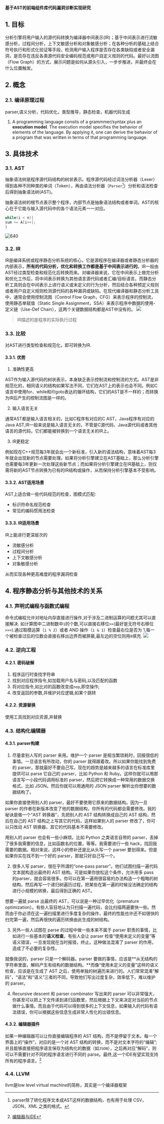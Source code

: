 **基于AST的前端组件库代码漏洞诊断实现研究**
## 1. 目标

分析引擎将用户输入的源代码转换为编译器中间表示(IR)；基于中间表示进行流敏感分析，过程间分析，上下文敏感分析和对象敏感分析；在各种分析的基础上结合符号执行和形式化验证等手段，检测用户输入程序是否存在各类缺陷或者安全漏洞，是否存在违反各类源代码安全编码规范或用户自定义规则的代码。最好以流图（Flow Graph）的方式，展示问题是如何从源头引入，一步步推进，并最终会在什么位置触发。
## 2. 概念
### 2.1. 编译原理过程
parser,语义分析，代码优化，类型推导，静态检查，机器代码生成
1. A programming language consits of a grammmer/syntax plus an **execution model**. The execution model specifies the behavior of elements of the language. By applying it, one can derive the behavior of a program that was written in terms of that programming language.


## 3. 具体技术
### 3.1. AST
抽象语法树是程序源代码结构的树状表示。程序源代码经过词法分析器（Lexer）得到各种不同种类的单词（Token），再由语法分析器（`Parser`[^parser]）分析和语法检查后得到抽象语法树(AST)。
[^parser]:parser除了转化程序文本成AST这样的数据结构，也有用于处理 CSV，JSON，XML 之类的格式。

抽象语法树的根节点表示整个程序，内部节点是抽象语法结构或者单词。AST的核心在于它能与输入源代码中的各个语法元素一一对应。
```c
while(i < n){  
sum += A[i++];
}
```
![640](https://gitee.com/istarwyh/images/raw/master/1615384295_20200512224841192_18918.png)
### 3.2. IR
IR是编译系统或程序静态分析系统的核心，它是源程序在编译器或者静态分析器的内部表示，**所有的代码分析，优化和转换工作都是基于中间表示进行的**。IR一般由AST经过类型检查和规范化后转换而来。对编译器来说，它在中间表示上做完分析和优化工作后，将中间表示转换为其他语言源代码或者汇编/目标语言。而静态分析工具则会在中间表示上进行语义或未定义的行为分析，然后结合各种预定义规则或者用户自定义规则检测源代码的各种漏洞或缺陷。在现代编译器和静态分析工具中，通常会使用控制流图（Control Flow Graph，CFG）来表示程序的控制流，使用静态单赋值（Static Single Assignment，SSA）来表示程序中数据的使用-定义链（Use-Def Chain），这两个关键数据结构都是AST中没有的。
![](https://gitee.com/istarwyh/images/raw/master/1615384298_20200512225125579_7285.png)
>IR描述的是程序的实际执行过程
### 3.3. 比较
对AST进行类型检查和规范化，即可转换为IR.
#### 3.3.1. 优势
1. 准确性更高 

AST作为输入源代码的树状表示，本身缺乏表示控制流和控制流的方式。AST是非规范化的，相同语义的结构如果写法不同，它们在AST上的表示也会不同。例如C语言中使用for、while和if/goto表达的循环结构，它们的AST是不一样的；而转换为IR后产生的控制流图是一样的。

2. 输入语言无关

通常AST都是输入语言相关的，比如C程序有对应的C AST，Java程序有对应的Java AST,IR一般来说是输入语言无关的，不管是C源代码、Java源代码或者其他语言的源代码，它们都能被转换到一个语言无关的IR上。

3. IR更稳定

例如现在C++规范每3年就会出一个新标准，引入新的语法结构，意味着AST每3年就会出现新的节点需要处理。如果将分析引擎建立在AST基础上，那么分析引擎也需要每3年更新一次处理这些新节点；而如果将分析引擎建立在IR基础上，则仅需将新的AST节点转换为已有的IR结构或操作，从而保持分析引擎基本不受影响。
#### 3.3.2. AST适用场景
AST上适合做一些代码规范的检查，图模式匹配:

- 标识符命名规范检查
- 常见的编码惯用法检查
#### 3.3.3. IR适用场景
IR上能进行更深层次的
- 流敏感分析
- 过程间分析
- 上下文敏感分析
- 对象敏感分析

从而实现各种更高难度的程序漏洞检查

## 4. 程序静态分析与其他技术的关系
### 4.1. 声明式编程与函数式编程
命令式编程允许对地址内存直接进行操作,对于涉及二进制运算的问题尤其可以直接解决.
如计算图中二进制数中`1`的个数,可以直接右移位`>>`(最好是无符号右移位`>>>`).通过取模运算（`i % 2`）或者 AND 操作（`i & 1`）检查最右位是否为 1,每一个被检查过后的位数会直接右移出边界而被屏蔽,最左边的空位则用`0`填充.
![](https://gitee.com/istarwyh/images/raw/master/1615384299_20200513201149096_32190.png)

### 4.2. 逆向工程
#### 4.2.1. 密码破解
1. 程序运行时查找字符串
2. 找到对应程序指令,如加载用户名与密码,以及匹配的函数
3. 将对应指令,如比对的函数改变成`nop`,即空操作;
4. 改变返回的参数,并维护对应逻辑,如某个跳转
#### 4.2.2. 资源替换
使用工具找到对应资源,并替换
### 4.3. 结构化编辑器
#### 4.3.1. parser构建
1. 尽量拿别人写的 parser 来用。维护一个 parser 是相当繁琐耗时，回报很低的事情。一旦语言有所改动，你的 parser 就得跟着改。所以如果你能找到免费的 parser，那就最好不要自己写。现在的趋势是越来越多的语言在标准库里提供可以 parse 它自己的 parser，比如 Python 和 Ruby。这样你就可以用那语言写一小段代码调用标准的 parser，然后把它转换成一种常用的数据交换格式，比如 JSON。然后你就可以用通用的 JSON parser 解析出你想要的数据结构了。

如果你直接使用别人的 parser，最好不要使用它原来的数据结构。因为一旦 parser 的作者在新版本改变了他的数据结构，你所有的代码都会需要修改。我的秘诀是做一个“AST 转换器”，先把别人的 AST 结构转换成自己的 AST 结构，然后在自己的 AST 结构之上写其它的代码，这样如果别人的 parser 修改了，你可以只改动 AST 转换器，其它的代码基本不需要修改。

用别人的 parser 也会有一些小麻烦。比如 Python 之类语言自带的 parser，丢掉了很多我需要的信息，比如函数名的位置，等等。我需要进行一些 hack，找回我需要的数据。相对来说，这样小的修补还是比从头写一个 parser 要划得来。但是如果你实在找不到一个好的 parser，那就只好自己写一个。

2. 很多人写 parser，很在乎所谓的“one-pass parser”。他们试图扫描一遍代码文本就构造出最终的 AST 结构。可是如果你放松这个条件，允许用多 pass 的parser，就会容易很多。你可以在第一遍用很容易的办法构造一个粗略的树结构，然后再写一个递归树遍历过程，把某些在第一遍的时候没法确定的结构进行小规模的转换，最后得到正确的 AST。

想要一遍就 parse 出最终的 AST，可以说是一种过早优化（premature optimization）。有些人盲目地认为只扫描一遍代码，会比扫描两遍要快一些。然而由于你必须在这一遍扫描里进行多度复杂的操作，最终的性能也许还不如很快的扫完第一遍，然后再很快的遍历转换由此生成的树结构。

3. 另外一些人试图在 parse 的过程中做一些本来不属于 parser 职责的事情，比如进行一些基本的**语义检查**。有些人会让 parser 检查“使用未定义的变量”等语义错误，一旦发现就在当时报错，终止。这种做法混淆了 parser 的作用，造成了不必要的复杂性。

就像我说的，parser 只是一个解码器。parser 要做的事情，应该是**从无结构的字符串里面，解码产生有结构的数据结构。**而像“使用未定义的变量”这样的语义检查，应该是在生成了 AST 之后，使用单独的树遍历来进行的。人们常常混淆“解码”，“语法”和“语义”三者的不同，导致他们写出过度复杂，效率低下，难以维护的 parser。

4. Recursive descent 和 parser combinator 写出来的 parser 可以非常强大，你甚至可以把上下文传递到递归函数里，然后根据上下文来决定对当前的节点做什么事情。而且由于代码可以得到很多的上下文信息，如果输入的代码有语法错误，你可以根据这些信息生成非常人性化的出错信息。
#### 4.3.2. 编辑器插件
如果一种编辑器可以让你直接编辑程序的 AST 结构，而不是停留于文本。每一个界面上的“操作”，对应的是一个对 AST 结构的转换，而不是对文本字符的“编辑”;并且能够直接把程序语言保存为结构化的数据（如`JSON`），之后再对应“解码”，则可以不需要针对不同的程序语言进行不同的 parse。最终,这一个IDE有望实现支持所有的程序语言。[^编辑器与IDE]
[^编辑器与IDE]: [编辑器与IDE](http://www.yinwang.org/blog-cn/2013/04/20/editor-ide)
### 4.4. LLVM
llvm是low level virtual machine的简称，其实是一个编译器框架

